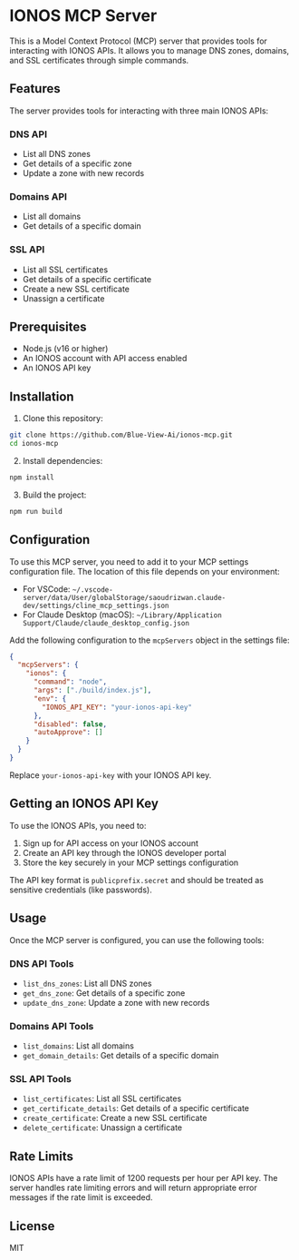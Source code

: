 # IONOS MCP Server

<!--
Copyright (c) 2025 Frank Perez - The Blue View Group Inc. (blueview.ai) - The Neutrino AI Labs (neutrinoailabs.com)

Permission is hereby granted, free of charge, to any person obtaining a copy
of this software and associated documentation files (the "Software"), to deal
in the Software without restriction, including without limitation the rights
to use, copy, modify, merge, publish, distribute, sublicense, and/or sell
copies of the Software, and to permit persons to whom the Software is
furnished to do so, subject to the following conditions:

The above copyright notice and this permission notice shall be included in all
copies or substantial portions of the Software.

THE SOFTWARE IS PROVIDED "AS IS", WITHOUT WARRANTY OF ANY KIND, EXPRESS OR
IMPLIED, INCLUDING BUT NOT LIMITED TO THE WARRANTIES OF MERCHANTABILITY,
FITNESS FOR A PARTICULAR PURPOSE AND NONINFRINGEMENT. IN NO EVENT SHALL THE
AUTHORS OR COPYRIGHT HOLDERS BE LIABLE FOR ANY CLAIM, DAMAGES OR OTHER
LIABILITY, WHETHER IN AN ACTION OF CONTRACT, TORT OR OTHERWISE, ARISING FROM,
OUT OF OR IN CONNECTION WITH THE SOFTWARE OR THE USE OR OTHER DEALINGS IN THE
SOFTWARE.
-->

This is a Model Context Protocol (MCP) server that provides tools for interacting with IONOS APIs. It allows you to manage DNS zones, domains, and SSL certificates through simple commands.

## Features

The server provides tools for interacting with three main IONOS APIs:

### DNS API
- List all DNS zones
- Get details of a specific zone
- Update a zone with new records

### Domains API
- List all domains
- Get details of a specific domain

### SSL API
- List all SSL certificates
- Get details of a specific certificate
- Create a new SSL certificate
- Unassign a certificate

## Prerequisites

- Node.js (v16 or higher)
- An IONOS account with API access enabled
- An IONOS API key

## Installation

1. Clone this repository:
```bash
git clone https://github.com/Blue-View-Ai/ionos-mcp.git
cd ionos-mcp
```

2. Install dependencies:
```bash
npm install
```

3. Build the project:
```bash
npm run build
```

## Configuration

To use this MCP server, you need to add it to your MCP settings configuration file. The location of this file depends on your environment:

- For VSCode: `~/.vscode-server/data/User/globalStorage/saoudrizwan.claude-dev/settings/cline_mcp_settings.json`
- For Claude Desktop (macOS): `~/Library/Application Support/Claude/claude_desktop_config.json`

Add the following configuration to the `mcpServers` object in the settings file:

```json
{
  "mcpServers": {
    "ionos": {
      "command": "node",
      "args": ["./build/index.js"],
      "env": {
        "IONOS_API_KEY": "your-ionos-api-key"
      },
      "disabled": false,
      "autoApprove": []
    }
  }
}
```

Replace `your-ionos-api-key` with your IONOS API key.

## Getting an IONOS API Key

To use the IONOS APIs, you need to:

1. Sign up for API access on your IONOS account
2. Create an API key through the IONOS developer portal
3. Store the key securely in your MCP settings configuration

The API key format is `publicprefix.secret` and should be treated as sensitive credentials (like passwords).

## Usage

Once the MCP server is configured, you can use the following tools:

### DNS API Tools

- `list_dns_zones`: List all DNS zones
- `get_dns_zone`: Get details of a specific zone
- `update_dns_zone`: Update a zone with new records

### Domains API Tools

- `list_domains`: List all domains
- `get_domain_details`: Get details of a specific domain

### SSL API Tools

- `list_certificates`: List all SSL certificates
- `get_certificate_details`: Get details of a specific certificate
- `create_certificate`: Create a new SSL certificate
- `delete_certificate`: Unassign a certificate

## Rate Limits

IONOS APIs have a rate limit of 1200 requests per hour per API key. The server handles rate limiting errors and will return appropriate error messages if the rate limit is exceeded.

## License

MIT
